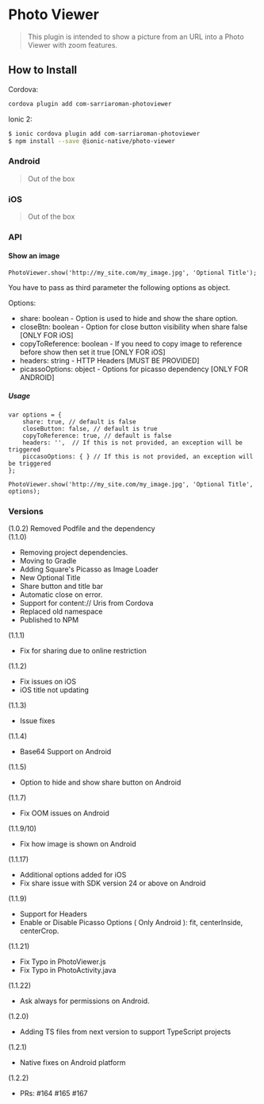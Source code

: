 # Photo Viewer  
> This plugin is intended to show a picture from an URL into a Photo Viewer with zoom features.

## How to Install

Cordova:
```bash
cordova plugin add com-sarriaroman-photoviewer
```

Ionic 2:
```bash
$ ionic cordova plugin add com-sarriaroman-photoviewer
$ npm install --save @ionic-native/photo-viewer
```

### Android
> Out of the box

### iOS
> Out of the box


### API

#### Show an image

```
PhotoViewer.show('http://my_site.com/my_image.jpg', 'Optional Title');
```

You have to pass as third parameter the following options as object.

Options:
* share: boolean - Option is used to hide and show the share option.
* closeBtn: boolean - Option for close button visibility when share false [ONLY FOR iOS]
* copyToReference: boolean - If you need to copy image to reference before show then set it true [ONLY FOR iOS]
* headers: string - HTTP Headers [MUST BE PROVIDED]
* picassoOptions: object - Options for picasso dependency [ONLY FOR ANDROID]

##### Usage

```
var options = {
    share: true, // default is false
    closeButton: false, // default is true
    copyToReference: true, // default is false
    headers: '',  // If this is not provided, an exception will be triggered
    piccasoOptions: { } // If this is not provided, an exception will be triggered
};

PhotoViewer.show('http://my_site.com/my_image.jpg', 'Optional Title', options);
```

### Versions  
(1.0.2) Removed Podfile and the dependency  
(1.1.0)
- Removing project dependencies.  
- Moving to Gradle  
- Adding Square's Picasso as Image Loader  
- New Optional Title
- Share button and title bar
- Automatic close on error.
- Support for content:// Uris from Cordova
- Replaced old namespace
- Published to NPM  

(1.1.1)
- Fix for sharing due to online restriction

(1.1.2)
- Fix issues on iOS
- iOS title not updating

(1.1.3)
- Issue fixes

(1.1.4)
- Base64 Support on Android

(1.1.5)
- Option to hide and show share button on Android

(1.1.7)  
- Fix OOM issues on Android

(1.1.9/10)  
- Fix how image is shown on Android

(1.1.17)  
- Additional options added for iOS
- Fix share issue with SDK version 24 or above on Android

(1.1.9)
- Support for Headers
- Enable or Disable Picasso Options ( Only Android ): fit, centerInside, centerCrop.

(1.1.21)
- Fix Typo in PhotoViewer.js
- Fix Typo in PhotoActivity.java

(1.1.22)
- Ask always for permissions on Android.

(1.2.0)
- Adding TS files from next version to support TypeScript projects

(1.2.1)
- Native fixes on Android platform

(1.2.2)
- PRs: #164 #165 #167